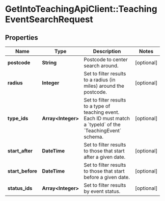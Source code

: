 # GetIntoTeachingApiClient::TeachingEventSearchRequest

## Properties
Name | Type | Description | Notes
------------ | ------------- | ------------- | -------------
**postcode** | **String** | Postcode to center search around. | [optional] 
**radius** | **Integer** | Set to filter results to a radius (in miles) around the postcode. | [optional] 
**type_ids** | **Array&lt;Integer&gt;** | Set to filter results to a type of teaching event. Each ID must match a &#x60;typeId&#x60; of the &#x60;TeachingEvent&#x60; schema. | [optional] 
**start_after** | **DateTime** | Set to filter results to those that start after a given date. | [optional] 
**start_before** | **DateTime** | Set to filter results to those that start before a given date. | [optional] 
**status_ids** | **Array&lt;Integer&gt;** | Set to filter results by event status. | [optional] 


